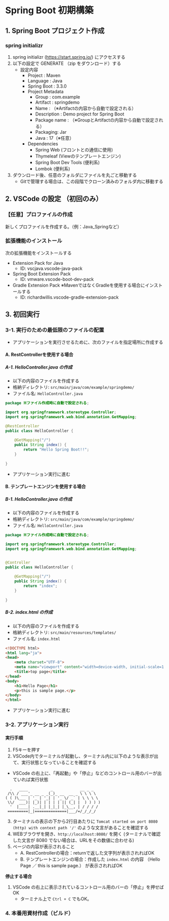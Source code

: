 
# Spring Boot 初期構築

## 1. Spring Boot プロジェクト作成
### spring initializr
1. spring initializr (https://start.spring.io/) にアクセスする
2. 以下の設定で GENERATE （zip をダウンロード）する
    - 設定内容
        - Project : Maven
        - Language : Java
        - Spring Boot : 3.3.0
        - Project Metadata
            - Group : com.example
            - Artifact : springdemo
            - Name : （※Artifactの内容から自動で設定される）
            - Description : Demo project for Spring Boot
            - Package name : （※GroupとArtifactの内容から自動で設定される）
            - Packaging: Jar
            - Java : 17（※任意）
        - Dependencies
            - Spring Web (フロントとの通信に使用)
            - Thymeleaf (Viewのテンプレートエンジン)
            - Spring Boot Dev Tools (便利系)
            - Lombok (便利系)
3. ダウンロード後、任意のフォルダにファイルを丸ごと移動する
   - Gitで管理する場合は、この段階でクローン済みのフォルダ内に移動する



## 2. VSCode の設定 （初回のみ）
### 【任意】プロファイルの作成
新しくプロファイルを作成する。（例：Java_Springなど）

### 拡張機能のインストール
次の拡張機能をインストールする

- Extension Pack for Java
    - ID: vscjava.vscode-java-pack
- Spring Boot Extension Pack
    - ID: vmware.vscode-boot-dev-pack
- Gradle Extension Pack ※MavenではなくGradleを使用する場合にインストールする
    - ID: richardwillis.vscode-gradle-extension-pack


## 3. 初回実行
### 3-1. 実行のための最低限のファイルの配置
- アプリケーションを実行させるために、次のファイルを指定場所に作成する

#### A. RestControllerを使用する場合
##### A-1. HelloController.java の作成
- 以下の内容のファイルを作成する
- 格納ディレクトリ: `src/main/java/com/example/springdemo/`
- ファイル名: `HelloController.java`

```java
package ※ファイル作成時に自動で設定される;

import org.springframework.stereotype.Controller;
import org.springframework.web.bind.annotation.GetMapping;

@RestController
public class HelloController {
    
    @GetMapping("/")
    public String index() {
        return "Hello Spring Boot!!";
    }
    
}
```

- アプリケーション実行に進む


#### B. テンプレートエンジンを使用する場合
##### B-1. HelloController.java の作成
- 以下の内容のファイルを作成する
- 格納ディレクトリ: `src/main/java/com/example/springdemo/`
- ファイル名: `HelloController.java`

```java
package ※ファイル作成時に自動で設定される;

import org.springframework.stereotype.Controller;
import org.springframework.web.bind.annotation.GetMapping;


@Controller
public class HelloController {
    
    @GetMapping("/")
    public String index() {
        return "index";
    }
    
}
```

##### B-2. index.html の作成
- 以下の内容のファイルを作成する
- 格納ディレクトリ: `src/main/resources/templates/`
- ファイル名: `index.html`

```html
<!DOCTYPE html>
<html lang="ja">
<head>
    <meta charset="UTF-8">
    <meta name="viewport" content="width=device-width, initial-scale=1.0">
    <title>top page</title>
</head>
<body>
    <h1>Hello Page</h1>
    <p>this is sample page.</p>
</body>
</html>
```

- アプリケーション実行に進む


### 3-2. アプリケーション実行
#### 実行手順
1. F5キーを押す
2. VSCode内でターミナルが起動し、ターミナル内に以下のような表示が出て、実行状態となっていることを確認する
  - VSCode の右上に、「再起動」や「停止」などのコントロール用のバーが出ていれば実行状態

```
  .   ____          _            __ _ _
 /\\ / ___'_ __ _ _(_)_ __  __ _ \ \ \ \
( ( )\___ | '_ | '_| | '_ \/ _` | \ \ \ \
 \\/  ___)| |_)| | | | | || (_| |  ) ) ) )
  '  |____| .__|_| |_|_| |_\__, | / / / /
 =========|_|==============|___/=/_/_/_/
```

3. ターミナルの表示の下から2行目あたりに `Tomcat started on port 8080 (http) with context path '/'` のような文言があることを確認する
4. WEBブラウザを開き、`http://localhost:8080/` を開く (ターミナルで確認した文言が 8080 でない場合は、URLをその数値に合わせる)
5. ページの内容が表示されること
   - A. RestControllerの場合：returnで返した文字列が表示されればOK
   - B. テンプレートエンジンの場合：作成した `index.html` の内容 （Hello Page ／ this is sample page.） が表示されればOK

**停止する場合**
1. VSCode の右上に表示されているコントロール用のバーの「停止」を押せばOK
   - ターミナル上で `Ctrl + C` でもOK。


### 4. 本番用資材作成（ビルド）





